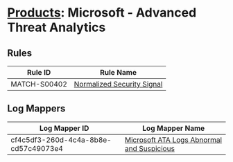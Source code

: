 # [Products](README.md): Microsoft - Advanced Threat Analytics

## Rules

|Rule ID|Rule Name|
|----|----|
|MATCH-S00402|[Normalized Security Signal](../rules/MATCH-S00402.md)|


## Log Mappers

|Log Mapper ID|Log Mapper Name|
|----|----|
|cf4c5df3-260d-4c4a-8b8e-cd57c49073e4|[Microsoft ATA Logs Abnormal and Suspicious](../mappings/cf4c5df3-260d-4c4a-8b8e-cd57c49073e4.md)|


